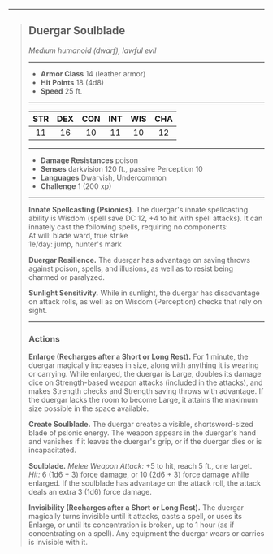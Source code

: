 ***
> ## Duergar Soulblade
> *Medium humanoid (dwarf), lawful evil*
> 
> ***
> 
> - **Armor Class** 14 (leather armor)
> - **Hit Points** 18 (4d8)
> - **Speed** 25 ft.
> 
> ***
> 
> |STR|DEX|CON|INT|WIS|CHA|
> |:---:|:---:|:---:|:---:|:---:|:---:|
> |11|16|10|11|10|12|
> 
> ***
> 
> - **Damage Resistances** poison
> - **Senses** darkvision 120 ft., passive Perception 10
> - **Languages** Dwarvish, Undercommon
> - **Challenge** 1 (200 xp)
> 
> ***
> 
> **Innate Spellcasting (Psionics).** The duergar's innate spellcasting ability is Wisdom (spell save DC 12, +4 to hit with spell attacks). It can innately cast the following spells, requiring no components:  
> At will: blade ward, true strike  
> 1e/day: jump, hunter's mark
> 
> **Duergar Resilience.** The duergar has advantage on saving throws against poison, spells, and illusions, as well as to resist being charmed or paralyzed.
> 
> **Sunlight Sensitivity.** While in sunlight, the duergar has disadvantage on attack rolls, as well as on Wisdom (Perception) checks that rely on sight.
> 
> ***
> 
> ### Actions
> **Enlarge (Recharges after a Short or Long Rest).** For 1 minute, the duergar magically increases in size, along with anything it is wearing or carrying. While enlarged, the duergar is Large, doubles its damage dice on Strength-based weapon attacks (included in the attacks), and makes Strength checks and Strength saving throws with advantage. If the duergar lacks the room to become Large, it attains the maximum size possible in the space available.
> 
> **Create Soulblade.** The duergar creates a visible, shortsword-sized blade of psionic energy. The weapon appears in the duergar's hand and vanishes if it leaves the duergar's grip, or if the duergar dies or is incapacitated.
> 
> **Soulblade.** *Melee Weapon Attack:* +5 to hit, reach 5 ft., one target. *Hit:* 6 (1d6 + 3) force damage, or 10 (2d6 + 3) force damage while enlarged. If the soulblade has advantage on the attack roll, the attack deals an extra 3 (1d6) force damage.
> 
> **Invisibility (Recharges after a Short or Long Rest).** The duergar magically turns invisible until it attacks, casts a spell, or uses its Enlarge, or until its concentration is broken, up to 1 hour (as if concentrating on a spell). Any equipment the duergar wears or carries is invisible with it.